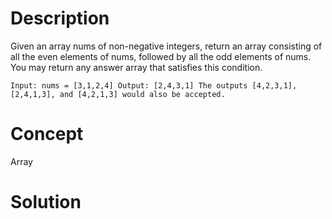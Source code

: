 # Description
Given an array nums of non-negative integers, return an array consisting of all the even elements of nums, followed by all the odd elements of nums. You may return any answer array that satisfies this condition.
```
Input: nums = [3,1,2,4] Output: [2,4,3,1] The outputs [4,2,3,1], [2,4,1,3], and [4,2,1,3] would also be accepted.
```
# Concept
Array
# Solution

```

```
